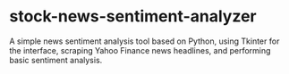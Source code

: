 # stock-news-sentiment-analyzer
A simple news sentiment analysis tool based on Python, using Tkinter for the interface, scraping Yahoo Finance news headlines, and performing basic sentiment analysis.
